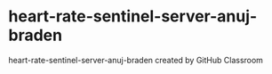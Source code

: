# heart-rate-sentinel-server-anuj-braden
heart-rate-sentinel-server-anuj-braden created by GitHub Classroom

